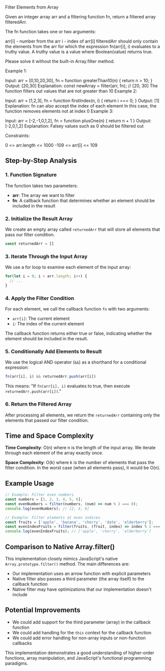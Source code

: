 Filter Elements from Array

Given an integer array arr and a filtering function fn, return a filtered array filteredArr.

The fn function takes one or two arguments:

arr[i] - number from the arr
i - index of arr[i]
filteredArr should only contain the elements from the arr for which the expression fn(arr[i], i) evaluates to a truthy value. A truthy value is a value where Boolean(value) returns true.

Please solve it without the built-in Array.filter method.



Example 1:

Input: arr = [0,10,20,30], fn = function greaterThan10(n) { return n > 10; }
Output: [20,30]
Explanation:
const newArray = filter(arr, fn); // [20, 30]
The function filters out values that are not greater than 10
Example 2:

Input: arr = [1,2,3], fn = function firstIndex(n, i) { return i === 0; }
Output: [1]
Explanation:
fn can also accept the index of each element
In this case, the function removes elements not at index 0
Example 3:

Input: arr = [-2,-1,0,1,2], fn = function plusOne(n) { return n + 1 }
Output: [-2,0,1,2]
Explanation:
Falsey values such as 0 should be filtered out


Constraints:

0 <= arr.length <= 1000
-109 <= arr[i] <= 109


## Step-by-Step Analysis

### 1. Function Signature

The function takes two parameters:

- **arr**: The array we want to filter
- **fn**: A callback function that determines whether an element should be included in the result

### 2. Initialize the Result Array

We create an empty array called `returnedArr` that will store all elements that pass our filter condition.

```jsx
const returnedArr = []

```

### 3. Iterate Through the Input Array

We use a for loop to examine each element of the input array:

```jsx
for(let i = 0; i < arr.length; i++) {
  // ...
}

```

### 4. Apply the Filter Condition

For each element, we call the callback function `fn` with two arguments:

- `arr[i]`: The current element
- `i`: The index of the current element

The callback function returns either true or false, indicating whether the element should be included in the result.

### 5. Conditionally Add Elements to Result

We use the logical AND operator (`&&`) as a shorthand for a conditional expression:

```jsx
fn(arr[i], i) && returnedArr.push(arr[i])

```

This means: "If `fn(arr[i], i)` evaluates to true, then execute `returnedArr.push(arr[i])`."

### 6. Return the Filtered Array

After processing all elements, we return the `returnedArr` containing only the elements that passed our filter condition.

## Time and Space Complexity

**Time Complexity**: O(n) where n is the length of the input array. We iterate through each element of the array exactly once.

**Space Complexity**: O(k) where k is the number of elements that pass the filter condition. In the worst case (when all elements pass), it would be O(n).

## Example Usage

```jsx
// Example: Filter even numbers
const numbers = [1, 2, 3, 4, 5, 6];
const evenNumbers = filter(numbers, (num) => num % 2 === 0);
console.log(evenNumbers); // [2, 4, 6]

// Example: Filter elements at even indices
const fruits = ['apple', 'banana', 'cherry', 'date', 'elderberry'];
const evenIndexFruits = filter(fruits, (fruit, index) => index % 2 === 0);
console.log(evenIndexFruits); // ['apple', 'cherry', 'elderberry']

```

## Comparison to Native Array.filter()

This implementation closely mimics JavaScript's native `Array.prototype.filter()` method. The main differences are:

- Our implementation uses an arrow function with explicit parameters
- Native filter also passes a third parameter (the array itself) to the callback function
- Native filter may have optimizations that our implementation doesn't include

## Potential Improvements

- We could add support for the third parameter (array) in the callback function
- We could add handling for the `this` context for the callback function
- We could add error handling for non-array inputs or non-function callbacks

This implementation demonstrates a good understanding of higher-order functions, array manipulation, and JavaScript's functional programming paradigms.